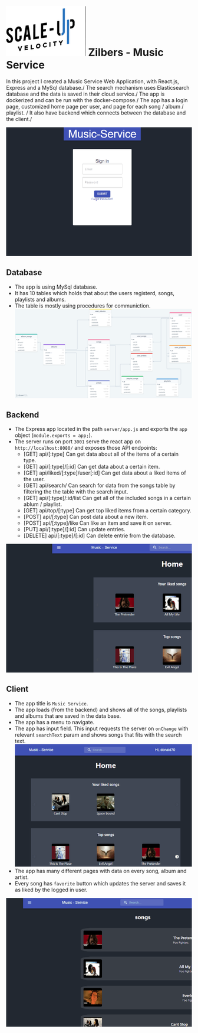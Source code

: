 # ![Scale-Up Velocity](./readme-files/logo-main.png)   Zilbers - Music Service
In this project I created a Music Service Web Application, with React.js, Express and a MySql database./
The search mechanism uses Elasticsearch database and the data is saved in their cloud service./
The app is dockerized and can be run with the docker-compose./
The app has a login page, customized home page per user, and page for each song / album / playlist. /
It also have backend which connects between the database and the client./

![Log-in](./readme-files/log-in.gif)

## Database
- The app is using MySql database.
- It has 10 tables which holds that about the users registerd, songs, playlists and albums.
- The table is mostly using procedures for communiction.
![Log-in](./readme-files/data-diagram.png)

## Backend
- The Express app located in the path `server/app.js` and exports the `app` object (`module.exports = app;`).
- The server runs on port `3001` serve the react app on `http://localhost:8080/` and exposes those API endpoints:
  - [GET] api/[:type] Can get data about all of the items of a certain type.
  - [GET] api/[:type]/[:id] Can get data about a certain item.
  - [GET] api/liked/[:type]/user[:id] Can get data about a liked items of the user.
  - [GET] api/search/ Can search for data from the songs table by filtering the the table with the search input.
  - [GET] api/[:type]/:id/list Can get all of the included songs in a certain ablum / playlist.
  - [GET] api/top/[:type] Can get top liked items from a certain category.
  - [POST] api/[:type] Can post data about a new item.
  - [POST] api/[:type]/like Can like an item and save it on server.
  - [PUT]  api/[:type]/[:id] Can update entries.
  - [DELETE] api/[:type]/[:id] Can delete entrie from the database.

![add-song](./readme-files/Add-song.gif)

## Client
- The app title is `Music Service`.
- The app loads (from the backend) and shows all of the songs, playlists and albums that are saved in the data base.
- The app has a menu to navigate.
- The app has input field. This input requests the server on `onChange` with relevant `searchText` param and shows songs that fits with the search text.
![search](./readme-files/home.gif)
- The app has many different pages with data on every song, album and artist.
- Every song has `favorite` button which updates the server and saves it as liked by the logged in user.

![favorite](./readme-files/like.gif)
